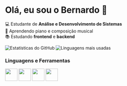 # Olá, eu sou o Bernardo 👋

💻 Estudante de **Análise e Desenvolvimento de Sistemas**  
🎹 Aprendendo piano e composição musical  
📚 Estudando **frontend** e **backend** 


![Estatísticas do GitHub](https://github-readme-stats.vercel.app/api?username=BernardoA28&show_icons=true&theme=radical)
![Linguagens mais usadas](https://github-readme-stats.vercel.app/api/top-langs/?username=BernardoA28&layout=compact&theme=radical)

### Linguagens e Ferramentas
<p>
  <img src="https://cdn.jsdelivr.net/gh/devicons/devicon/icons/java/java-original.svg" width="40" height="40"/>
  <img src="https://cdn.jsdelivr.net/gh/devicons/devicon/icons/javascript/javascript-original.svg" width="40" height="40"/>
  <img src="https://cdn.jsdelivr.net/gh/devicons/devicon/icons/html5/html5-original.svg" width="40" height="40"/>
  <img src="https://cdn.jsdelivr.net/gh/devicons/devicon/icons/css3/css3-original.svg" width="40" height="40"/>
</p>


